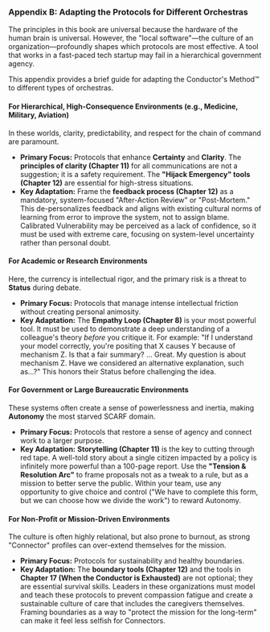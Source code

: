 ### **Appendix B: Adapting the Protocols for Different Orchestras**

The principles in this book are universal because the hardware of the human brain is universal. However, the "local software"—the culture of an organization—profoundly shapes which protocols are most effective. A tool that works in a fast-paced tech startup may fail in a hierarchical government agency.

This appendix provides a brief guide for adapting the Conductor's Method™ to different types of orchestras.

#### **For Hierarchical, High-Consequence Environments (e.g., Medicine, Military, Aviation)**
In these worlds, clarity, predictability, and respect for the chain of command are paramount.
*   **Primary Focus:** Protocols that enhance **Certainty** and **Clarity**. The **principles of clarity (Chapter 11)** for all communications are not a suggestion; it is a safety requirement. The **"Hijack Emergency" tools (Chapter 12)** are essential for high-stress situations.
*   **Key Adaptation:** Frame the **feedback process (Chapter 12)** as a mandatory, system-focused "After-Action Review" or "Post-Mortem." This de-personalizes feedback and aligns with existing cultural norms of learning from error to improve the system, not to assign blame. Calibrated Vulnerability may be perceived as a lack of confidence, so it must be used with extreme care, focusing on system-level uncertainty rather than personal doubt.

#### **For Academic or Research Environments**
Here, the currency is intellectual rigor, and the primary risk is a threat to **Status** during debate.
*   **Primary Focus:** Protocols that manage intense intellectual friction without creating personal animosity.
*   **Key Adaptation:** The **Empathy Loop (Chapter 8)** is your most powerful tool. It must be used to demonstrate a deep understanding of a colleague's theory *before* you critique it. For example: "If I understand your model correctly, you're positing that X causes Y because of mechanism Z. Is that a fair summary? ... Great. My question is about mechanism Z. Have we considered an alternative explanation, such as...?" This honors their Status before challenging the idea.

#### **For Government or Large Bureaucratic Environments**
These systems often create a sense of powerlessness and inertia, making **Autonomy** the most starved SCARF domain.
*   **Primary Focus:** Protocols that restore a sense of agency and connect work to a larger purpose.
*   **Key Adaptation:** **Storytelling (Chapter 11)** is the key to cutting through red tape. A well-told story about a single citizen impacted by a policy is infinitely more powerful than a 100-page report. Use the **"Tension & Resolution Arc"** to frame proposals not as a tweak to a rule, but as a mission to better serve the public. Within your team, use any opportunity to give choice and control ("We have to complete this form, but we can choose how we divide the work") to reward Autonomy.

#### **For Non-Profit or Mission-Driven Environments**
The culture is often highly relational, but also prone to burnout, as strong "Connector" profiles can over-extend themselves for the mission.
*   **Primary Focus:** Protocols for sustainability and healthy boundaries.
*   **Key Adaptation:** The **boundary tools (Chapter 12)** and the tools in **Chapter 17 (When the Conductor is Exhausted)** are not optional; they are essential survival skills. Leaders in these organizations must model and teach these protocols to prevent compassion fatigue and create a sustainable culture of care that includes the caregivers themselves. Framing boundaries as a way to "protect the mission for the long-term" can make it feel less selfish for Connectors.
      